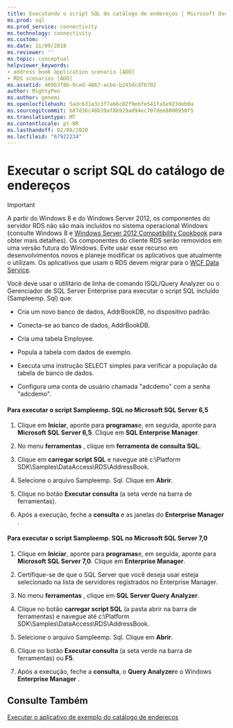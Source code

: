 ```yaml
---
title: Executando o script SQL do catálogo de endereços | Microsoft Docs
ms.prod: sql
ms.prod_service: connectivity
ms.technology: connectivity
ms.custom: ''
ms.date: 11/09/2018
ms.reviewer: ''
ms.topic: conceptual
helpviewer_keywords:
- address book application scenario [ADO]
- RDS scenarios [ADO]
ms.assetid: 409b3f8b-0ced-4867-acbe-b245dcdf6702
author: MightyPen
ms.author: genemi
ms.openlocfilehash: 5adc631a3c3f7a66c02f9ebfe541fa5e923deb0a
ms.sourcegitcommit: b87d36c46b39af8b929ad94ec707dee8800950f5
ms.translationtype: MT
ms.contentlocale: pt-BR
ms.lasthandoff: 02/08/2020
ms.locfileid: "67922234"
---
```

# <a name="running-the-address-book-sql-script"></a>Executar o script SQL do catálogo de endereços
> [!IMPORTANT]
>  A partir do Windows 8 e do Windows Server 2012, os componentes do servidor RDS não são mais incluídos no sistema operacional Windows (consulte Windows 8 e [Windows Server 2012 Compatibility Cookbook](https://www.microsoft.com/download/details.aspx?id=27416) para obter mais detalhes). Os componentes do cliente RDS serão removidos em uma versão futura do Windows. Evite usar esse recurso em desenvolvimentos novos e planeje modificar os aplicativos que atualmente o utilizam. Os aplicativos que usam o RDS devem migrar para o [WCF Data Service](https://go.microsoft.com/fwlink/?LinkId=199565).  
  
 Você deve usar o utilitário de linha de comando ISQL/Query Analyzer ou o Gerenciador de SQL Server Enterprise para executar o script SQL incluído (Sampleemp. Sql) que:  
  
-   Cria um novo banco de dados, AddrBookDB, no dispositivo padrão.  
  
-   Conecta-se ao banco de dados, AddrBookDB.  
  
-   Cria uma tabela Employee.  
  
-   Popula a tabela com dados de exemplo.  
  
-   Executa uma instrução SELECT simples para verificar a população da tabela de banco de dados.  
  
-   Configura uma conta de usuário chamada "adcdemo" com a senha "adcdemo".  
  
#### <a name="to-run-the-sampleempsql-script-in-microsoft-sql-server-65"></a>Para executar o script Sampleemp. SQL no Microsoft SQL Server 6,5  
  
1.  Clique em **Iniciar**, aponte para **programas**e, em seguida, aponte para **Microsoft SQL Server 6,5**. Clique em **SQL Enterprise Manager**.  
  
2.  No menu **ferramentas** , clique em **ferramenta de consulta SQL**.  
  
3.  Clique em **carregar script SQL** e navegue até c:\Platform SDK\Samples\DataAccess\RDS\AddressBook.  
  
4.  Selecione o arquivo Sampleemp. Sql. Clique em **Abrir**.  
  
5.  Clique no botão **Executar consulta** (a seta verde na barra de ferramentas).  
  
6.  Após a execução, feche a **consulta** e as janelas do **Enterprise Manager** .  
  
#### <a name="to-run-the-sampleempsql-script-in-microsoft-sql-server-70"></a>Para executar o script Sampleemp. SQL no Microsoft SQL Server 7,0  
  
1.  Clique em **Iniciar**, aponte para **programas**e, em seguida, aponte para **Microsoft SQL Server 7,0**. Clique em **Enterprise Manager**.  
  
2.  Certifique-se de que o SQL Server que você deseja usar esteja selecionado na lista de servidores registrados no Enterprise Manager.  
  
3.  No menu **ferramentas** , clique em **SQL Server Query Analyzer**.  
  
4.  Clique no botão **carregar script SQL** (a pasta abrir na barra de ferramentas) e navegue até c:\Platform SDK\Samples\DataAccess\RDS\AddressBook.  
  
5.  Selecione o arquivo Sampleemp. Sql. Clique em **Abrir**.  
  
6.  Clique no botão **Executar consulta** (a seta verde na barra de ferramentas) ou **F5**.  
  
7.  Após a execução, feche a **consulta**, o **Query Analyzer**e o Windows **Enterprise Manager** .  
  
## <a name="see-also"></a>Consulte Também  
 [Executar o aplicativo de exemplo do catálogo de endereços](../../../ado/guide/remote-data-service/running-the-address-book-sample-application.md)


